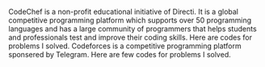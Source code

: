 CodeChef is a non-profit educational initiative of Directi. It is a global competitive programming platform which supports over 50 programming languages and has a large community of programmers that helps students and professionals test and improve their coding skills. Here are codes for problems I solved.
Codeforces is a competitive programming platform sponsered by Telegram. Here are few codes for problems I solved.
